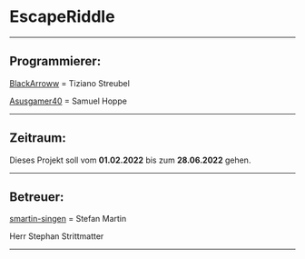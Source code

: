 # **EscapeRiddle**
---

## Programmierer:

  [BlackArroww](https://github.com/BlackArroww) = Tiziano Streubel

  [Asusgamer40](https://github.com/Asusgamer40) = Samuel Hoppe

---

## Zeitraum:
  
  Dieses Projekt soll vom __01.02.2022__ bis zum __28.06.2022__ gehen.

---

## Betreuer:

[smartin-singen](https://github.com/smartin-singen) = Stefan Martin

Herr Stephan Strittmatter

---
